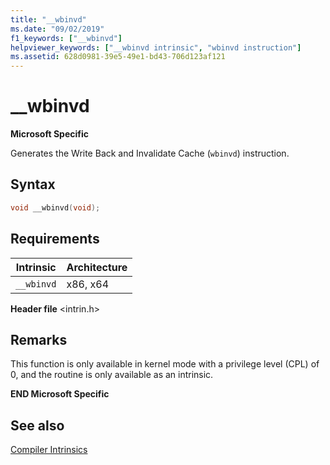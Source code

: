 ```yaml
---
title: "__wbinvd"
ms.date: "09/02/2019"
f1_keywords: ["__wbinvd"]
helpviewer_keywords: ["__wbinvd intrinsic", "wbinvd instruction"]
ms.assetid: 628d0981-39e5-49e1-bd43-706d123af121
---
```

# __wbinvd

**Microsoft Specific**

Generates the Write Back and Invalidate Cache (`wbinvd`) instruction.

## Syntax

```C
void __wbinvd(void);
```

## Requirements

|Intrinsic|Architecture|
|---------------|------------------|
|`__wbinvd`|x86, x64|

**Header file** \<intrin.h>

## Remarks

This function is only available in kernel mode with a privilege level (CPL) of 0, and the routine is only available as an intrinsic.

**END Microsoft Specific**

## See also

[Compiler Intrinsics](../intrinsics/compiler-intrinsics.md)

